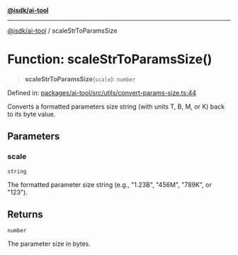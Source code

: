 [**@isdk/ai-tool**](../README.md)

***

[@isdk/ai-tool](../globals.md) / scaleStrToParamsSize

# Function: scaleStrToParamsSize()

> **scaleStrToParamsSize**(`scale`): `number`

Defined in: [packages/ai-tool/src/utils/convert-params-size.ts:44](https://github.com/isdk/ai-tool.js/blob/7135b3a67072644f21685b76900b7f351401749e/src/utils/convert-params-size.ts#L44)

Converts a formatted parameters size string (with units T, B, M, or K) back to its byte value.

## Parameters

### scale

`string`

The formatted parameter size string (e.g., "1.23B", "456M", "789K", or "123").

## Returns

`number`

The parameter size in bytes.
